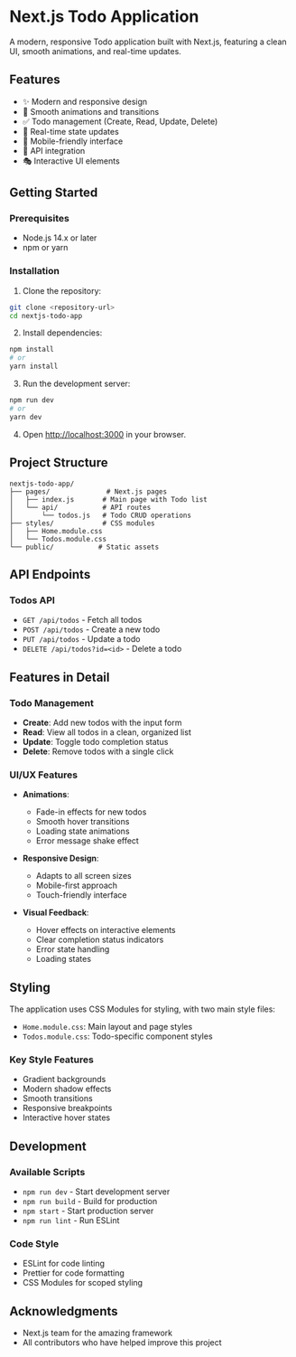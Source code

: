 # Next.js Todo Application

A modern, responsive Todo application built with Next.js, featuring a clean UI, smooth animations, and real-time updates.

## Features

- ✨ Modern and responsive design
- 🎨 Smooth animations and transitions
- ✅ Todo management (Create, Read, Update, Delete)
- 🔄 Real-time state updates
- 📱 Mobile-friendly interface
- 🎯 API integration
- 🎭 Interactive UI elements

## Getting Started

### Prerequisites

- Node.js 14.x or later
- npm or yarn

### Installation

1. Clone the repository:
```bash
git clone <repository-url>
cd nextjs-todo-app
```

2. Install dependencies:
```bash
npm install
# or
yarn install
```

3. Run the development server:
```bash
npm run dev
# or
yarn dev
```

4. Open [http://localhost:3000](http://localhost:3000) in your browser.

## Project Structure

```
nextjs-todo-app/
├── pages/              # Next.js pages
│   ├── index.js       # Main page with Todo list
│   └── api/           # API routes
│       └── todos.js   # Todo CRUD operations
├── styles/            # CSS modules
│   ├── Home.module.css
│   └── Todos.module.css
└── public/           # Static assets
```

## API Endpoints

### Todos API

- `GET /api/todos` - Fetch all todos
- `POST /api/todos` - Create a new todo
- `PUT /api/todos` - Update a todo
- `DELETE /api/todos?id=<id>` - Delete a todo

## Features in Detail

### Todo Management

- **Create**: Add new todos with the input form
- **Read**: View all todos in a clean, organized list
- **Update**: Toggle todo completion status
- **Delete**: Remove todos with a single click

### UI/UX Features

- **Animations**:
  - Fade-in effects for new todos
  - Smooth hover transitions
  - Loading state animations
  - Error message shake effect

- **Responsive Design**:
  - Adapts to all screen sizes
  - Mobile-first approach
  - Touch-friendly interface

- **Visual Feedback**:
  - Hover effects on interactive elements
  - Clear completion status indicators
  - Error state handling
  - Loading states

## Styling

The application uses CSS Modules for styling, with two main style files:

- `Home.module.css`: Main layout and page styles
- `Todos.module.css`: Todo-specific component styles

### Key Style Features

- Gradient backgrounds
- Modern shadow effects
- Smooth transitions
- Responsive breakpoints
- Interactive hover states

## Development

### Available Scripts

- `npm run dev` - Start development server
- `npm run build` - Build for production
- `npm start` - Start production server
- `npm run lint` - Run ESLint

### Code Style

- ESLint for code linting
- Prettier for code formatting
- CSS Modules for scoped styling

## Acknowledgments

- Next.js team for the amazing framework
- All contributors who have helped improve this project 